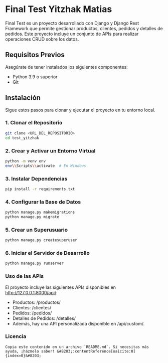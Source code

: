 # Final Test Yitzhak Matias

Final Test es un proyecto desarrollado con Django y Django Rest Framework que permite gestionar productos, clientes, pedidos y detalles de pedidos. Este proyecto incluye un conjunto de APIs para realizar operaciones CRUD sobre los datos.

## Requisitos Previos

Asegúrate de tener instalados los siguientes componentes:

- Python 3.9 o superior
- Git

## Instalación

Sigue estos pasos para clonar y ejecutar el proyecto en tu entorno local.

### 1. Clonar el Repositorio

```bash
git clone <URL_DEL_REPOSITORIO>
cd test_yitzhak
```

### 2. Crear y Activar un Entorno Virtual
```bash
python -m venv env
env\\Scripts\\activate  # En Windows
```

### 3. Instalar Dependencias
```bash
pip install -r requirements.txt
```

### 4. Configurar la Base de Datos
```bash
python manage.py makemigrations
python manage.py migrate
```

### 5. Crear un Superusuario
```bash
python manage.py createsuperuser
```

### 6. Iniciar el Servidor de Desarrollo
```bash
python manage.py runserver
```
### Uso de las APIs

El proyecto incluye las siguientes APIs disponibles en http://127.0.0.1:8000/api/:

* Productos: /productos/
* Clientes: /clientes/
* Pedidos: /pedidos/
* Detalles de Pedidos: /detalles/
* Además, hay una API personalizada disponible en /api/custom/.

### Licencia


```
Copia este contenido en un archivo `README.md`. Si necesitas más ayuda, ¡házmelo saber! &#8203;:contentReference[oaicite:0]{index=0}&#8203;
```